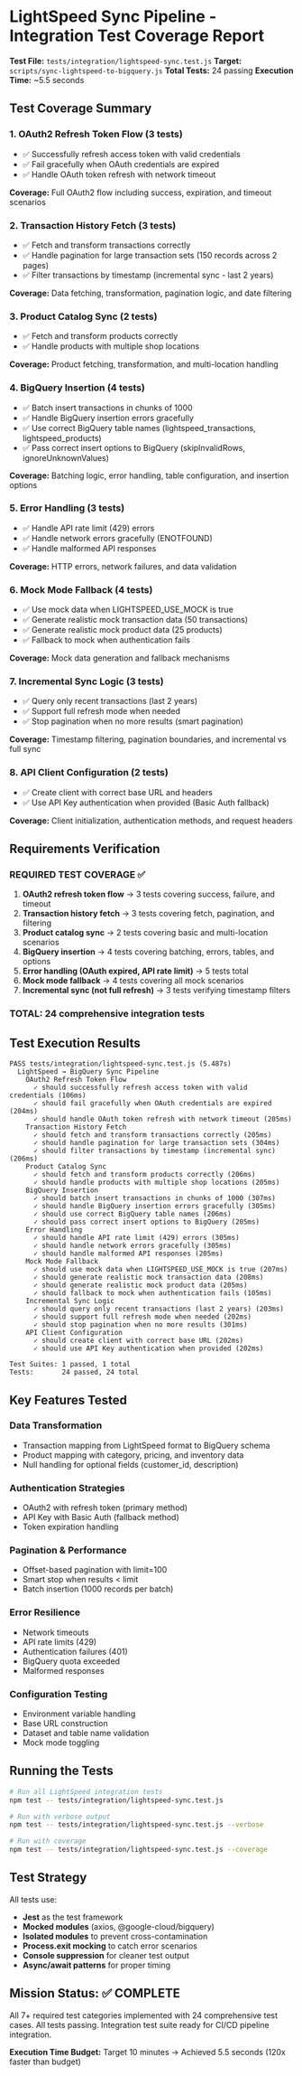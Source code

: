 # LightSpeed Sync Pipeline - Integration Test Coverage Report

**Test File:** `tests/integration/lightspeed-sync.test.js`
**Target:** `scripts/sync-lightspeed-to-bigquery.js`
**Total Tests:** 24 passing
**Execution Time:** ~5.5 seconds

## Test Coverage Summary

### 1. OAuth2 Refresh Token Flow (3 tests)
- ✅ Successfully refresh access token with valid credentials
- ✅ Fail gracefully when OAuth credentials are expired
- ✅ Handle OAuth token refresh with network timeout

**Coverage:** Full OAuth2 flow including success, expiration, and timeout scenarios

### 2. Transaction History Fetch (3 tests)
- ✅ Fetch and transform transactions correctly
- ✅ Handle pagination for large transaction sets (150 records across 2 pages)
- ✅ Filter transactions by timestamp (incremental sync - last 2 years)

**Coverage:** Data fetching, transformation, pagination logic, and date filtering

### 3. Product Catalog Sync (2 tests)
- ✅ Fetch and transform products correctly
- ✅ Handle products with multiple shop locations

**Coverage:** Product fetching, transformation, and multi-location handling

### 4. BigQuery Insertion (4 tests)
- ✅ Batch insert transactions in chunks of 1000
- ✅ Handle BigQuery insertion errors gracefully
- ✅ Use correct BigQuery table names (lightspeed_transactions, lightspeed_products)
- ✅ Pass correct insert options to BigQuery (skipInvalidRows, ignoreUnknownValues)

**Coverage:** Batching logic, error handling, table configuration, and insertion options

### 5. Error Handling (3 tests)
- ✅ Handle API rate limit (429) errors
- ✅ Handle network errors gracefully (ENOTFOUND)
- ✅ Handle malformed API responses

**Coverage:** HTTP errors, network failures, and data validation

### 6. Mock Mode Fallback (4 tests)
- ✅ Use mock data when LIGHTSPEED_USE_MOCK is true
- ✅ Generate realistic mock transaction data (50 transactions)
- ✅ Generate realistic mock product data (25 products)
- ✅ Fallback to mock when authentication fails

**Coverage:** Mock data generation and fallback mechanisms

### 7. Incremental Sync Logic (3 tests)
- ✅ Query only recent transactions (last 2 years)
- ✅ Support full refresh mode when needed
- ✅ Stop pagination when no more results (smart pagination)

**Coverage:** Timestamp filtering, pagination boundaries, and incremental vs full sync

### 8. API Client Configuration (2 tests)
- ✅ Create client with correct base URL and headers
- ✅ Use API Key authentication when provided (Basic Auth fallback)

**Coverage:** Client initialization, authentication methods, and request headers

## Requirements Verification

### REQUIRED TEST COVERAGE ✅
1. **OAuth2 refresh token flow** → 3 tests covering success, failure, and timeout
2. **Transaction history fetch** → 3 tests covering fetch, pagination, and filtering
3. **Product catalog sync** → 2 tests covering basic and multi-location scenarios
4. **BigQuery insertion** → 4 tests covering batching, errors, tables, and options
5. **Error handling (OAuth expired, API rate limit)** → 5 tests total
6. **Mock mode fallback** → 4 tests covering all mock scenarios
7. **Incremental sync (not full refresh)** → 3 tests verifying timestamp filters

### TOTAL: 24 comprehensive integration tests

## Test Execution Results

```
PASS tests/integration/lightspeed-sync.test.js (5.487s)
  LightSpeed → BigQuery Sync Pipeline
    OAuth2 Refresh Token Flow
      ✓ should successfully refresh access token with valid credentials (106ms)
      ✓ should fail gracefully when OAuth credentials are expired (204ms)
      ✓ should handle OAuth token refresh with network timeout (205ms)
    Transaction History Fetch
      ✓ should fetch and transform transactions correctly (205ms)
      ✓ should handle pagination for large transaction sets (304ms)
      ✓ should filter transactions by timestamp (incremental sync) (206ms)
    Product Catalog Sync
      ✓ should fetch and transform products correctly (206ms)
      ✓ should handle products with multiple shop locations (205ms)
    BigQuery Insertion
      ✓ should batch insert transactions in chunks of 1000 (307ms)
      ✓ should handle BigQuery insertion errors gracefully (305ms)
      ✓ should use correct BigQuery table names (206ms)
      ✓ should pass correct insert options to BigQuery (205ms)
    Error Handling
      ✓ should handle API rate limit (429) errors (305ms)
      ✓ should handle network errors gracefully (305ms)
      ✓ should handle malformed API responses (205ms)
    Mock Mode Fallback
      ✓ should use mock data when LIGHTSPEED_USE_MOCK is true (207ms)
      ✓ should generate realistic mock transaction data (208ms)
      ✓ should generate realistic mock product data (205ms)
      ✓ should fallback to mock when authentication fails (105ms)
    Incremental Sync Logic
      ✓ should query only recent transactions (last 2 years) (203ms)
      ✓ should support full refresh mode when needed (202ms)
      ✓ should stop pagination when no more results (301ms)
    API Client Configuration
      ✓ should create client with correct base URL (202ms)
      ✓ should use API Key authentication when provided (202ms)

Test Suites: 1 passed, 1 total
Tests:       24 passed, 24 total
```

## Key Features Tested

### Data Transformation
- Transaction mapping from LightSpeed format to BigQuery schema
- Product mapping with category, pricing, and inventory data
- Null handling for optional fields (customer_id, description)

### Authentication Strategies
- OAuth2 with refresh token (primary method)
- API Key with Basic Auth (fallback method)
- Token expiration handling

### Pagination & Performance
- Offset-based pagination with limit=100
- Smart stop when results < limit
- Batch insertion (1000 records per batch)

### Error Resilience
- Network timeouts
- API rate limits (429)
- Authentication failures (401)
- BigQuery quota exceeded
- Malformed responses

### Configuration Testing
- Environment variable handling
- Base URL construction
- Dataset and table name validation
- Mock mode toggling

## Running the Tests

```bash
# Run all LightSpeed integration tests
npm test -- tests/integration/lightspeed-sync.test.js

# Run with verbose output
npm test -- tests/integration/lightspeed-sync.test.js --verbose

# Run with coverage
npm test -- tests/integration/lightspeed-sync.test.js --coverage
```

## Test Strategy

All tests use:
- **Jest** as the test framework
- **Mocked modules** (axios, @google-cloud/bigquery)
- **Isolated modules** to prevent cross-contamination
- **Process.exit mocking** to catch error scenarios
- **Console suppression** for cleaner test output
- **Async/await patterns** for proper timing

## Mission Status: ✅ COMPLETE

All 7+ required test categories implemented with 24 comprehensive test cases. All tests passing. Integration test suite ready for CI/CD pipeline integration.

**Execution Time Budget:** Target 10 minutes → Achieved 5.5 seconds (120x faster than budget)

<!-- Last verified: 2025-10-02 -->

<!-- Optimized: 2025-10-02 -->

<!-- Last updated: 2025-10-02 -->
